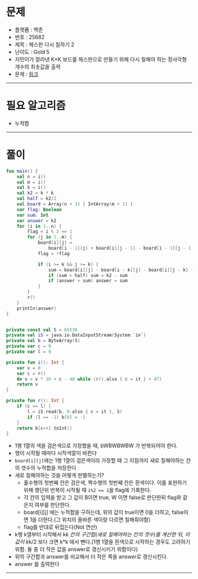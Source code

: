 # 문제
- 플랫폼 : 백준
- 번호 : 25682
- 제목 : 체스판 다시 칠하기 2
- 난이도 : Gold 5
- 지민이가 잘라낸 K×K 보드를 체스판으로 만들기 위해 다시 칠해야 하는 정사각형 개수의 최솟값을 출력
- 문제 : <a href="https://www.acmicpc.net/problem/25682" target="_blank">링크</a>

---

# 필요 알고리즘
- 누적합

---

# 풀이
```kotlin
fun main() {
    val n = i()
    val m = i()
    val k = i()
    val k2 = k * k
    val half = k2/2
    val board = Array(n + 1) { IntArray(m + 1) }
    var flag: Boolean
    var sum: Int
    var answer = k2
    for (i in 1..n) {
        flag = i % 2 == 1
        for (j in 1..m) {
            board[i][j] =
                board[i - 1][j] + board[i][j - 1] - board[i - 1][j - 1] + if ((r() == 66) == flag) 0 else 1
            flag = !flag

            if (i >= k && j >= k) {
                sum = board[i][j] - board[i - k][j] - board[i][j - k] + board[i - k][j - k]
                if (sum > half) sum = k2 - sum
                if (answer > sum) answer = sum
            }
        }
        r()
    }
    println(answer)
}


private const val S = 65536
private val iS = java.io.DataInputStream(System.`in`)
private val b = ByteArray(S)
private var c = 0
private var l = 0

private fun i(): Int {
    var v = 0
    var c = r()
    do v = v * 10 + c - 48 while (r().also { c = it } > 47)
    return v
}

private fun r(): Int {
    if (c == l) {
        l = iS.read(b, 0.also { c = it }, S)
        if (l == -1) b[0] = -1
    }
    return b[c++].toInt()
}
```
- 1행 1열의 색을 검은색으로 가정했을 때, bWBWBWBW 가 반복되어야 한다.
- 행이 시작될 때마다 시작색깔이 바뀐다
- `board[i][j]`에는 1행 1열이 검은색이라 가정할 때 그 지점까지 새로 칠해야하는 칸의 갯수의 누적합을 저장한다
- 새로 칠해야하는 것을 어떻게 판별하는가?
  - 홀수행의 첫번째 칸은 검은색, 짝수행의 첫번째 칸은 흰색이다. 이를 표현하기 위해 행단위 반복이 시작될 때 `i%2 == 1`을 flag에 기록한다.
  - 각 칸의 입력을 받고 그 값이 B이면 true, W 이면 false로 판단한뒤 flag와 같은지 여부를 판단한다.
  - board[i][j] 에는 누적합을 구하는데, 위의 값이 true이면 0을 더하고, false이면 1을 더한다.(그 위치의 올바른 색이랑 다르면 칠해줘야함)
  - flag를 반대로 뒤집는다(Not 연산)
- k행 k열부터 시작해서 k*k 칸의 구간합(새로 칠해야하는 칸의 갯수)를 계산한 뒤, 이 값이 k*k/2 보다 크면 k*k 에서 뺀다.(1행 1열을 흰색으로 시작하는 경우도 고려하기 위함. 둘 중 더 작은 값을 answer로 갱신시키기 위함이다)
- 위의 구간합과 answer를 비교해서 더 작은 쪽을 answer로 갱신시킨다.
- answer 를 출력한다

---
